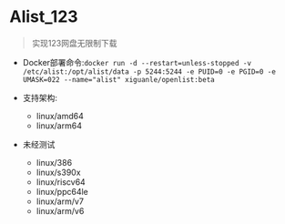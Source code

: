 # Alist_123
> 实现123网盘无限制下载
- Docker部署命令:`docker run -d --restart=unless-stopped -v /etc/alist:/opt/alist/data -p 5244:5244 -e PUID=0 -e PGID=0 -e UMASK=022 --name="alist" xiguanle/openlist:beta`

- 支持架构:
  - linux/amd64
  - linux/arm64
- 未经测试
  - linux/386
  - linux/s390x
  - linux/riscv64
  - linux/ppc64le
  - linux/arm/v7
  - linux/arm/v6
